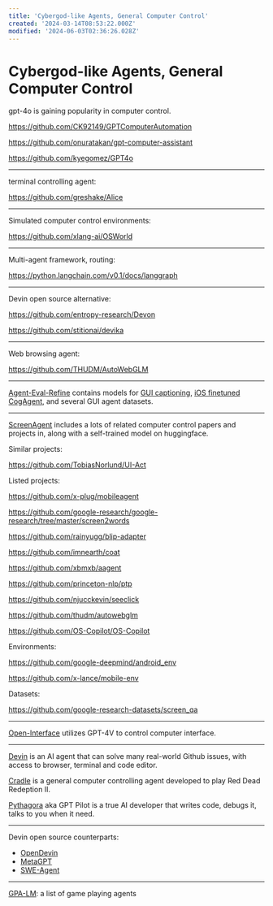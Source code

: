 ```yaml
---
title: 'Cybergod-like Agents, General Computer Control'
created: '2024-03-14T08:53:22.000Z'
modified: '2024-06-03T02:36:26.028Z'
---
```


# Cybergod-like Agents, General Computer Control

gpt-4o is gaining popularity in computer control.

https://github.com/CK92149/GPTComputerAutomation

https://github.com/onuratakan/gpt-computer-assistant

https://github.com/kyegomez/GPT4o

---

terminal controlling agent:

https://github.com/greshake/Alice

---

Simulated computer control environments:

https://github.com/xlang-ai/OSWorld

---

Multi-agent framework, routing:

https://python.langchain.com/v0.1/docs/langgraph

---

Devin open source alternative:

https://github.com/entropy-research/Devon

https://github.com/stitionai/devika

---

Web browsing agent:

https://github.com/THUDM/AutoWebGLM

---

[Agent-Eval-Refine](https://hf-mirror.com/Agent-Eval-Refine) contains models for [GUI captioning](https://hf-mirror.com/Agent-Eval-Refine/Captioner), [iOS finetuned CogAgent](https://hf-mirror.com/Agent-Eval-Refine/CogAgent-iOS-SelfTrain), and several GUI agent datasets.

---

[ScreenAgent](https://github.com/niuzaisheng/ScreenAgent) includes a lots of related computer control papers and projects in, along with a self-trained model on huggingface.

Similar projects:

https://github.com/TobiasNorlund/UI-Act

Listed projects:

https://github.com/x-plug/mobileagent

https://github.com/google-research/google-research/tree/master/screen2words

https://github.com/rainyugg/blip-adapter

https://github.com/imnearth/coat

https://github.com/xbmxb/aagent

https://github.com/princeton-nlp/ptp

https://github.com/njucckevin/seeclick

https://github.com/thudm/autowebglm

https://github.com/OS-Copilot/OS-Copilot

Environments:

https://github.com/google-deepmind/android_env

https://github.com/x-lance/mobile-env

Datasets:

https://github.com/google-research-datasets/screen_qa

---

[Open-Interface](https://github.com/AmberSahdev/Open-Interface) utilizes GPT-4V to control computer interface.

---

[Devin](https://www.cognition-labs.com/) is an AI agent that can solve many real-world Github issues, with access to browser, terminal and code editor.

[Cradle](https://github.com/BAAI-Agents/Cradle) is a general computer controlling agent developed to play Red Dead Redeption II.

[Pythagora](https://github.com/Pythagora-io/gpt-pilot) aka GPT Pilot is a true AI developer that writes code, debugs it, talks to you when it need.

---

Devin open source counterparts:

- [OpenDevin](https://github.com/OpenDevin/OpenDevin)
- [MetaGPT](https://github.com/geekan/MetaGPT)
-  [SWE-Agent](https://github.com/princeton-nlp/SWE-agent)

---

[GPA-LM](https://github.com/BAAI-Agents/GPA-LM): a list of game playing agents
